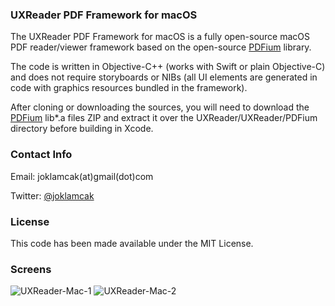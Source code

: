 ### UXReader PDF Framework for macOS

The UXReader PDF Framework for macOS is a fully open-source macOS PDF reader/viewer framework based on the open-source [PDFium](https://pdfium.googlesource.com/pdfium/) library.

The code is written in Objective-C++ (works with Swift or plain Objective-C) and does not require storyboards or NIBs (all UI elements are generated in code with graphics resources bundled in the framework).

After cloning or downloading the sources, you will need to download the [PDFium](https://github.com/vfr/UXReader-macOS/releases/download/0.1.0/PDFium.zip) lib*.a files ZIP and extract it over the UXReader/UXReader/PDFium directory before building in Xcode.

### Contact Info

Email: joklamcak(at)gmail(dot)com

Twitter: [@joklamcak](https://twitter.com/joklamcak)

### License

This code has been made available under the MIT License.

### Screens

![UXReader-Mac-1](https://i.imgur.com/npb4RVZ.png)
![UXReader-Mac-2](https://i.imgur.com/99IqpXL.png)
